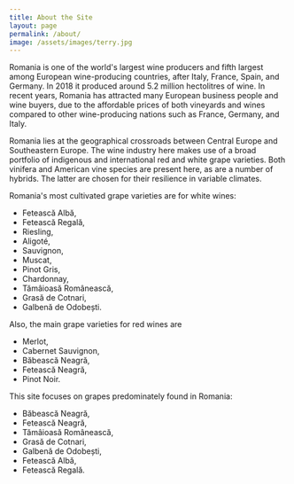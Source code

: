 ```yaml
---
title: About the Site
layout: page
permalink: /about/
image: /assets/images/terry.jpg
---
```

Romania is one of the world's largest wine producers and fifth largest among European wine-producing countries, after Italy, France, Spain, and Germany. In 2018 it produced around 5.2 million hectolitres of wine. In recent years, Romania has attracted many European business people and wine buyers, due to the affordable prices of both vineyards and wines compared to other wine-producing nations such as France, Germany, and Italy.

Romania lies at the geographical crossroads between Central Europe and Southeastern Europe.  The wine industry here makes use of a broad portfolio of indigenous and international red and white grape varieties.  Both vinifera and American vine species are present here, as are a number of hybrids. The latter are chosen for their resilience in variable climates.  

Romania's most cultivated grape varieties are for white wines:
- Fetească Albă,
- Fetească Regală,
- Riesling,
- Aligoté,
- Sauvignon,
- Muscat,
- Pinot Gris,
- Chardonnay,
- Tămâioasă Românească,
- Grasă de Cotnari,
- Galbenă de Odobești.

Also, the main grape varieties for red wines are
- Merlot,
- Cabernet Sauvignon,
- Băbească Neagră,
- Fetească Neagră,
- Pinot Noir.

This site focuses on grapes predominately found in Romania:
- Băbească Neagră,
- Fetească Neagră,
- Tămâioasă Românească,
- Grasă de Cotnari,
- Galbenă de Odobești,
- Fetească Albă,
- Fetească Regală.
